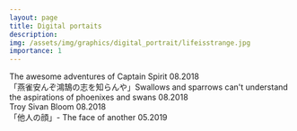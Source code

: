 ```yaml
---
layout: page
title: Digital portaits
description: 
img: /assets/img/graphics/digital_portrait/lifeisstrange.jpg
importance: 1
---
```


<div class="row">
    <div class="col-sm mt-3 mt-md-0">
        <img class="img-fluid rounded z-depth-1" src="{{ '/assets/img/graphics/digital_portrait/lifeisstrange.jpg' | relative_url }}" alt="" title="example image"/>
    </div>
</div>
<div class="caption">
    The awesome adventures of Captain Spirit ​08.2018
</div>

<div class="row">
    <div class="col-sm mt-3 mt-md-0">
        <img class="img-fluid rounded z-depth-1" src="{{ '/assets/img/graphics/digital_portrait/swans.jpg' | relative_url }}" alt="" title="example image"/>
    </div>
</div>
<div class="caption">
    「燕雀安んぞ鴻鵠の志を知らんや」Swallows and sparrows can't understand the aspirations of phoenixes and swans ​08.2018
</div>

<div class="row">
    <div class="col-sm mt-3 mt-md-0">
        <img class="img-fluid rounded z-depth-1" src="{{ '/assets/img/graphics/digital_portrait/troysivan.jpg' | relative_url }}" alt="" title="example image"/>
    </div>
</div>
<div class="caption">
    Troy Sivan Bloom ​08.2018
</div>

<div class="row">
    <div class="col-sm mt-3 mt-md-0">
        <img class="img-fluid rounded z-depth-1" src="{{ '/assets/img/graphics/digital_portrait/faceofanother.jpg' | relative_url }}" alt="" title="example image"/>
    </div>
</div>
<div class="caption">
「他人の顔」- The face of another ​05.2019
</div>
